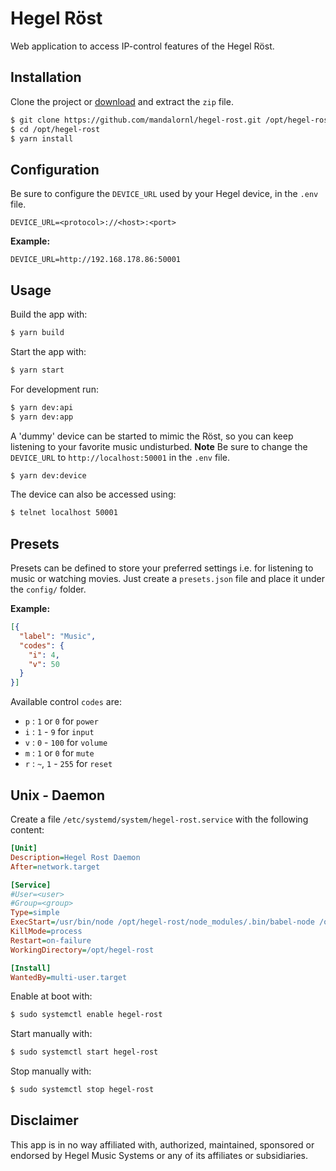 # Hegel Röst

Web application to access IP-control features of the Hegel Röst.

## Installation

Clone the project or [download](https://github.com/mandalornl/hegel-rost/archive/master.zip) and extract the `zip` file.

```bash
$ git clone https://github.com/mandalornl/hegel-rost.git /opt/hegel-rost
$ cd /opt/hegel-rost
$ yarn install
```

## Configuration

Be sure to configure the `DEVICE_URL` used by your Hegel device, in the `.env` file.

```dotenv
DEVICE_URL=<protocol>://<host>:<port>
``` 

**Example:**

```dotenv
DEVICE_URL=http://192.168.178.86:50001
```

## Usage

Build the app with:

```bash
$ yarn build
```

Start the app with:

```bash
$ yarn start
```

For development run:

```bash
$ yarn dev:api
$ yarn dev:app
```

A 'dummy' device can be started to mimic the Röst, so you can keep listening to your favorite music undisturbed. **Note** Be sure to change the `DEVICE_URL` to `http://localhost:50001` in the `.env` file. 

```bash
$ yarn dev:device
```

The device can also be accessed using:

```bash
$ telnet localhost 50001
```

## Presets

Presets can be defined to store your preferred settings i.e. for listening to music or watching movies. Just create a `presets.json` file and place it under the `config/` folder.

**Example:**

```json
[{
  "label": "Music",
  "codes": {
    "i": 4,
    "v": 50
  }
}]
```

Available control `codes` are:

* `p` : `1` or `0` for `power`
* `i` : `1` - `9` for `input`
* `v` : `0` - `100` for `volume`
* `m` : `1` or `0` for `mute`
* `r` : `~`, `1` - `255` for `reset`

## Unix - Daemon

Create a file `/etc/systemd/system/hegel-rost.service` with the following content:

```ini
[Unit]
Description=Hegel Rost Daemon
After=network.target

[Service]
#User=<user>
#Group=<group>
Type=simple
ExecStart=/usr/bin/node /opt/hegel-rost/node_modules/.bin/babel-node /opt/hegel-rost/app.js
KillMode=process
Restart=on-failure
WorkingDirectory=/opt/hegel-rost

[Install]
WantedBy=multi-user.target
```

Enable at boot with:

```bash
$ sudo systemctl enable hegel-rost
```

Start manually with:

```bash
$ sudo systemctl start hegel-rost
```

Stop manually with:

```bash
$ sudo systemctl stop hegel-rost
```

## Disclaimer

This app is in no way affiliated with, authorized, maintained, sponsored or endorsed by Hegel Music Systems or any of its affiliates or subsidiaries.
